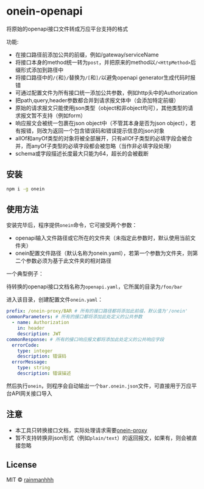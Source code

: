 
# onein-openapi

将原始的openapi接口文件转成万应平台支持的格式

功能:

- 在接口路径前添加公共的前缀，例如/gateway/serviceName
- 将接口本身的method统一转为`post`，并把原来的method以`/<HttpMethod>`后缀形式添加到路径中
- 将接口路径中的`/{`和`}/`替换为`/[`和`]/`以避免openapi generator生成代码时报错
- 可通过配置文件为所有接口统一添加公共参数，例如http头中的Authorization 
- 把path,query,header参数都合并到请求报文体中（会添加特定前缀）
- 原始的请求报文只能使用json类型（object和非object均可），其他类型的请求报文暂不支持（例如form）
- 响应报文会被统一包裹在json object中（不管其本身是否为json object），若有报错，则改为返回一个包含错误码和错误提示信息的json对象
- allOf和anyOf类型的对象将被全部展开，只有allOf子类型的必填字段会被合并，而anyOf子类型的必填字段都会被忽略（当作非必填字段处理）
- schema或字段描述长度最大只能为64，超长的会被截断

## 安装

```bash
npm i -g onein
```

## 使用方法
安装完毕后，程序提供`onein`命令，它可接受两个参数： 
- openapi输入文件路径或它所在的文件夹（未指定此参数时，默认使用当前文件夹）
- onein配置文件路径（默认名称为onein.yaml），若第一个参数为文件夹，则第二个参数必须为基于此文件夹的相对路径

一个典型例子：

待转换的openapi接口文档名称为`openapi.yaml`，它所属的目录为`/foo/bar`

进入该目录，创建配置文件`onein.yaml`：
```yaml
prefix: /onein-proxy/BAR # 所有的接口路径都将添加此前缀，默认值为'/onein'
commonParameters: # 所有的接口都将添加此处定义的公共参数
  - name: Authorization
    in: header
    description: JWT
commonResponse: # 所有的接口响应报文都将添加此处定义的公共响应字段
  errorCode: 
    type: integer
    description: 错误码
  errorMessage: 
    type: string
    description: 错误描述
```

然后执行`onein`，则程序会自动输出一个`bar.onein.json`文件，可直接用于万应平台API网关接口导入


## 注意
- 本工具只转换接口文档，实际处理请求需要[onein-proxy](https://github.com/rainmanhhh/onein-proxy)
- 暂不支持转换非json形式（例如`plain/text`）的返回报文，如果有，则会被直接忽略

## License

MIT &copy; [rainmanhhh](https://github.com/rainmanhhh)
